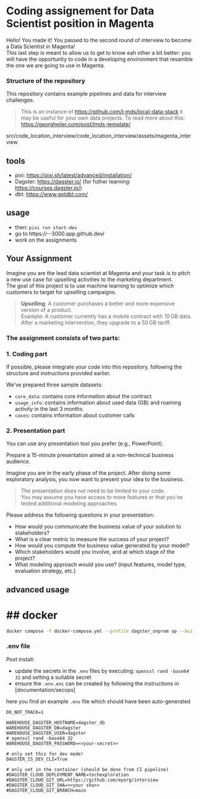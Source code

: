 # Coding assignement for Data Scientist position in Magenta 

Hello! You made it! You passed to the second round of interview to become a Data Scientist in Magenta!  
This last step is meant to allow us to get to know eah other a bit better: you will have the opportunity to code in a developing environment that resamble the one we are going to use in Magenta.


### Structure of the repository

This repository contains example pipelines and data for interview challenges.

> This is an instance of https://github.com/l-mds/local-data-stack it may be useful for your own data projects.
> To read more about this: https://georgheiler.com/post/lmds-template/


src/code_location_interview/code_location_interview/assets/magenta_interview


## tools

- pixi: https://pixi.sh/latest/advanced/installation/
- Dagster: https://dagster.io/ (for futher learning: https://courses.dagster.io/)
- dbt: https://www.getdbt.com/

## usage
- then: `pixi run start-dev`
- go to https://<your-code-space-name>-<random-chars>-3000.app.github.dev/
- work on the assignments

## Your Assignment

Imagine you are the lead data scientist at Magenta and your task is to pitch a new use case for upselling activities to the marketing department.  
The goal of this project is to use machine learning to optimize which customers to target for upselling campaigns.

> **Upselling**: A customer purchases a better and more expensive version of a product.  
> Example: A customer currently has a mobile contract with 10 GB data. After a marketing intervention, they upgrade to a 50 GB tariff.

### The assignment consists of two parts:

### 1. Coding part

If possible, please integrate your code into this repository, following the structure and instructions provided earlier.

We’ve prepared three sample datasets:

- `core_data`: contains core information about the contract
- `usage_info`: contains information about used data (GB) and roaming activity in the last 3 months
- `cases`: contains information about customer calls

### 2. Presentation part

You can use any presentation tool you prefer (e.g., PowerPoint).

Prepare a 15-minute presentation aimed at a non-technical business audience.

Imagine you are in the early phase of the project. After doing some exploratory analysis, you now want to present your idea to the business.

> The presentation does not need to be limited to your code.  
> You may assume you have access to more features or that you’ve tested additional modeling approaches.

Please address the following questions in your presentation:

- How would you communicate the business value of your solution to stakeholders?
- What is a clear metric to measure the success of your project?
- How would you compute the business value generated by your model?
- Which stakeholders would you involve, and at which stage of the project?
- What modeling approach would you use? (input features, model type, evaluation strategy, etc.)




## advanced usage
# ## docker

```bash
docker compose -f docker-compose.yml --profile dagster_onprem up --build
```

### .env  file

Post install:

- update the secrets in the `.env` files by executing: `openssl rand -base64 32` and setting a suitable secret
- ensure the `.env.enc` can be created by following the instructions in [documentation/secops]

here you find an example `.env` file which should have been auto-generated

```
DO_NOT_TRACK=1

WAREHOUSE_DAGSTER_HOSTNAME=dagster_db
WAREHOUSE_DAGSTER_DB=dagster
WAREHOUSE_DAGSTER_USER=dagster
# openssl rand -base64 32
WAREHOUSE_DAGSTER_PASSWORD=<<your-secret>>

# only set this for dev mode!
DAGSTER_IS_DEV_CLI=True

# only set in the container (should be done from CI pipeline)
#DAGSTER_CLOUD_DEPLOYMENT_NAME=techexploration
#DAGSTER_CLOUD_GIT_URL=https://github.com/myorg/interview
#DAGSTER_CLOUD_GIT_SHA=<<your sha>>
#DAGSTER_CLOUD_GIT_BRANCH=main
```

